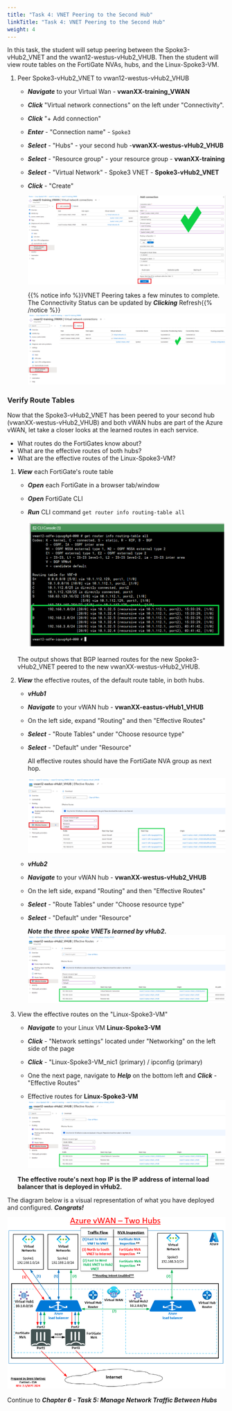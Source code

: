 ```yaml
---
title: "Task 4: VNET Peering to the Second Hub"
linkTitle: "Task 4: VNET Peering to the Second Hub"
weight: 4
---
```


In this task, the student will setup peering between the Spoke3-vHub2_VNET and the  vwan12-westus-vHub2_VHUB.  Then the student will view route tables on the FortiGate NVAs, hubs, and the Linux-Spoke3-VM.

1. Peer Spoke3-vHub2_VNET to vwan12-westus-vHub2_VHUB

    - ***Navigate*** to your Virtual Wan - **vwanXX-training_VWAN**
    - ***Click*** "Virtual network connections" on the left under "Connectivity".
    - ***Click*** "+ Add connection"

    - ***Enter*** - "Connection name" - `Spoke3`
    - ***Select*** - "Hubs" - your second hub -**vwanXX-westus-vHub2_VHUB**
    - ***Select*** - "Resource group" - your resource group - **vwanXX-training**
    - ***Select*** - "Virtual Network" - Spoke3 VNET - **Spoke3-vHub2_VNET**
    - ***Click*** - "Create"

        ![](../images/6_4-peer-vnet-hub2-1.PNG)


        {{% notice info %}}VNET Peering takes a few minutes to complete. The Connectivity Status can be updated by ***Clicking*** Refresh{{% /notice %}}
        ![](../images/6_4-peer-vnet-hub2-2.PNG)

### Verify Route Tables

Now that the Spoke3-vHub2_VNET has been peered to your second hub (vwanXX-westus-vHub2_VHUB) and both vWAN hubs are part of the Azure vWAN, let take a closer looks at the learned routes in each service.

- What routes do the FortiGates know about?
- What are the effective routes of both hubs?
- What are the effective routes of the Linux-Spoke3-VM?

1. ***View*** each FortiGate's route table

    - ***Open*** each FortiGate in a browser tab/window
    - ***Open*** FortiGate CLI
    - ***Run*** CLI command `get router info routing-table all`

        ![](../images/6_4-peer-vnet-hub2-3.PNG)

    The output shows that BGP learned routes for the new Spoke3-vHub2_VNET peered to the new vwanXX-westus-vHub2_VHUB.

2. ***View*** the effective routes, of the default route table, in both hubs.
    
    - ***vHub1***
    - ***Navigate*** to your vWAN hub - **vwanXX-eastus-vHub1_VHUB**
    - On the left side, expand "Routing" and then "Effective Routes"
    - ***Select*** - "Route Tables" under "Choose resource type"
    - ***Select*** - "Default" under "Resource"
  
        All effective routes should have the FortiGate NVA group as next hop.

        ![](../images/4_5-vnet-peering-verify-5.PNG)

    - ***vHub2***
    - ***Navigate*** to your vWAN hub - **vwanXX-westus-vHub2_VHUB**
    - On the left side, expand "Routing" and then "Effective Routes"
    - ***Select*** - "Route Tables" under "Choose resource type"
    - ***Select*** - "Default" under "Resource"
  
        ***Note the three spoke VNETs learned by vHub2.***
        ![](../images/6_4-peer-vnet-hub2-4.PNG)



3. View the effective routes on the "Linux-Spoke3-VM"

    - ***Navigate*** to your Linux VM **Linux-Spoke3-VM**
    - ***Click*** - "Network settings" located under "Networking" on the left side of the page
    - ***Click*** - "Linux-Spoke3-VM_nic1 (primary) / ipconfig (primary)
    - One the next page, navigate to ***Help*** on the bottom left and ***Click*** - "Effective Routes"

    - Effective routes for **Linux-Spoke3-VM**
    ![](../images/6_4-peer-vnet-hub2-4.PNG)

    **The effective route's next hop IP is the IP address of internal load balancer that is deployed in vHub2.**

The diagram below is a visual representation of what you have deployed and configured.  ***Congrats!***

![](../images/1_1-az-vwan-second-hub-ra.PNG)

Continue to ***Chapter 6 - Task 5: Manage Network Traffic Between Hubs***